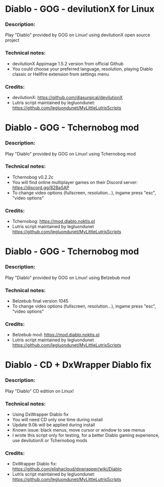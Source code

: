 # Diablo - GOG - devilutionX for Linux
### Description:
Play "Diablo" provided by GOG on Linux! using devilutionX open source project
### Technical notes:
- devilutionX Appimage 1.5.2 version from official Github
- You could choose your preferred language, resolution, playing Diablo classic or Hellfire extension from settings menu
### Credits:
- devilutionX: https://github.com/diasurgical/devilutionX
- Lutris script maintained by legluondunet: https://github.com/legluondunet/MyLittleLutrisScripts


# Diablo - GOG - Tchernobog mod
### Description:
Play "Diablo" provided by GOG on Linux! using Tchernobog mod
### Technical notes:
- Tchernobog v0.2.2c
- You will find online multiplayer games on their Discord server: https://discord.gg/82BaSAP
- To change video options (fullscreen, resolution...), ingame press "esc", "video options"
### Credits:
- Tchernobog: https://mod.diablo.noktis.pl
- Lutris script maintained by legluondunet https://github.com/legluondunet/MyLittleLutrisScripts


# Diablo - GOG - Tchernobog mod
### Description:
Play "Diablo" provided by GOG on Linux! using Belzebub mod
### Technical notes:
- Belzebub final version 1045
- To change video options (fullscreen, resolution...), ingame press "esc", "video options"
### Credits:
- Belzebub mod: https://mod.diablo.noktis.pl
- Lutris script maintained by legluondunet https://github.com/legluondunet/MyLittleLutrisScripts


# Diablo - CD + DxWrapper Diablo fix
### Description:
Play "Diablo" CD edition on Linux!
### Technical notes:
- Using DxWrapper Diablo fix
- You will need CD only one time during install
- Update 9.0b will be applied during install
- Known issue: black menus, move cursor or window to see menus
- I wrote this script only for testing, for a better Diablo gaming experience, use devilutionX or Tchernobog mods
### Credits:
- DxWrapper Diablo fix: https://github.com/elishacloud/dxwrapper/wiki/Diablo
- Lutris script maintained by legluondunet: https://github.com/legluondunet/MyLittleLutrisScripts
